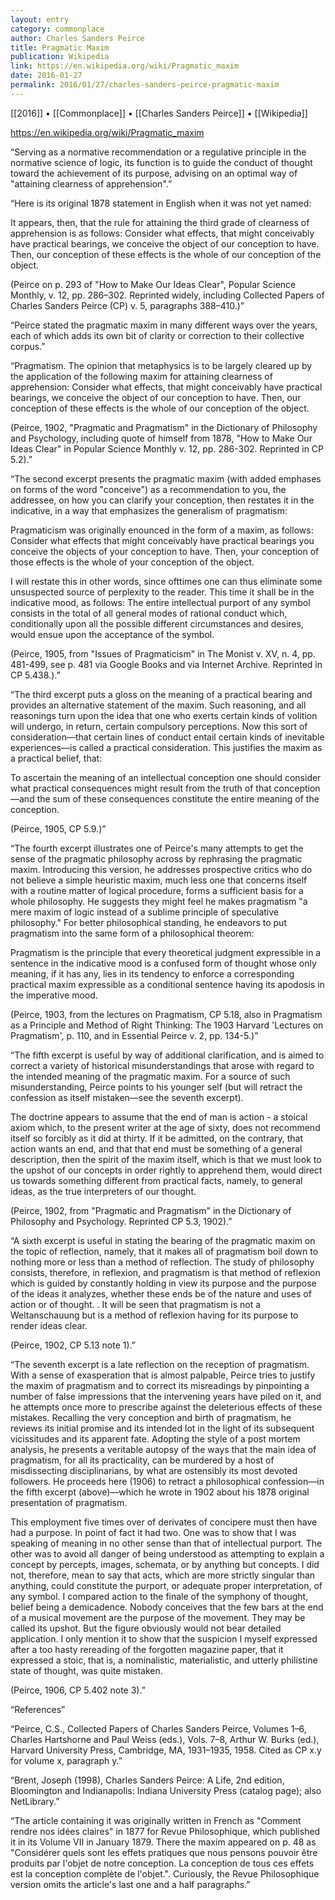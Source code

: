 ```yaml
---
layout: entry
category: commonplace
author: Charles Sanders Peirce
title: Pragmatic Maxim
publication: Wikipedia
link: https://en.wikipedia.org/wiki/Pragmatic_maxim
date: 2016-01-27
permalink: 2016/01/27/charles-sanders-peirce-pragmatic-maxim
---
```


[[2016]] • [[Commonplace]] • [[Charles Sanders Peirce]] • [[Wikipedia]]

https://en.wikipedia.org/wiki/Pragmatic_maxim

“Serving as a normative recommendation or a regulative principle in the normative science of logic, its function is to guide the conduct of thought toward the achievement of its purpose, advising on an optimal way of "attaining clearness of apprehension".”

“Here is its original 1878 statement in English when it was not yet named:

It appears, then, that the rule for attaining the third grade of clearness of apprehension is as follows: Consider what effects, that might conceivably have practical bearings, we conceive the object of our conception to have. Then, our conception of these effects is the whole of our conception of the object.

(Peirce on p. 293 of "How to Make Our Ideas Clear", Popular Science Monthly, v. 12, pp. 286–302. Reprinted widely, including Collected Papers of Charles Sanders Peirce (CP) v. 5, paragraphs 388–410.)”

“Peirce stated the pragmatic maxim in many different ways over the years, each of which adds its own bit of clarity or correction to their collective corpus.”

“Pragmatism. The opinion that metaphysics is to be largely cleared up by the application of the following maxim for attaining clearness of apprehension: Consider what effects, that might conceivably have practical bearings, we conceive the object of our conception to have. Then, our conception of these effects is the whole of our conception of the object.

(Peirce, 1902, "Pragmatic and Pragmatism" in the Dictionary of Philosophy and Psychology, including quote of himself from 1878, "How to Make Our Ideas Clear" in Popular Science Monthly v. 12, pp. 286-302. Reprinted in CP 5.2).”

“The second excerpt presents the pragmatic maxim (with added emphases on forms of the word "conceive") as a recommendation to you, the addressee, on how you can clarify your conception, then restates it in the indicative, in a way that emphasizes the generalism of pragmatism:

Pragmaticism was originally enounced in the form of a maxim, as follows: Consider what effects that might conceivably have practical bearings you conceive the objects of your conception to have. Then, your conception of those effects is the whole of your conception of the object.

I will restate this in other words, since ofttimes one can thus eliminate some unsuspected source of perplexity to the reader. This time it shall be in the indicative mood, as follows: The entire intellectual purport of any symbol consists in the total of all general modes of rational conduct which, conditionally upon all the possible different circumstances and desires, would ensue upon the acceptance of the symbol.

(Peirce, 1905, from "Issues of Pragmaticism" in The Monist v. XV, n. 4, pp. 481-499, see p. 481 via Google Books and via Internet Archive. Reprinted in CP 5.438.).”

“The third excerpt puts a gloss on the meaning of a practical bearing and provides an alternative statement of the maxim. Such reasoning, and all reasonings turn upon the idea that one who exerts certain kinds of volition will undergo, in return, certain compulsory perceptions. Now this sort of consideration—that certain lines of conduct entail certain kinds of inevitable experiences—is called a practical consideration. This justifies the maxim as a practical belief, that:

To ascertain the meaning of an intellectual conception one should consider what practical consequences might result from the truth of that conception—and the sum of these consequences constitute the entire meaning of the conception.

(Peirce, 1905, CP 5.9.)”

“The fourth excerpt illustrates one of Peirce's many attempts to get the sense of the pragmatic philosophy across by rephrasing the pragmatic maxim. Introducing this version, he addresses prospective critics who do not believe a simple heuristic maxim, much less one that concerns itself with a routine matter of logical procedure, forms a sufficient basis for a whole philosophy. He suggests they might feel he makes pragmatism "a mere maxim of logic instead of a sublime principle of speculative philosophy." For better philosophical standing, he endeavors to put pragmatism into the same form of a philosophical theorem:

Pragmatism is the principle that every theoretical judgment expressible in a sentence in the indicative mood is a confused form of thought whose only meaning, if it has any, lies in its tendency to enforce a corresponding practical maxim expressible as a conditional sentence having its apodosis in the imperative mood.

(Peirce, 1903, from the lectures on Pragmatism, CP 5.18, also in Pragmatism as a Principle and Method of Right Thinking: The 1903 Harvard 'Lectures on Pragmatism', p. 110, and in Essential Peirce v. 2, pp. 134-5.)”

“The fifth excerpt is useful by way of additional clarification, and is aimed to correct a variety of historical misunderstandings that arose with regard to the intended meaning of the pragmatic maxim. For a source of such misunderstanding, Peirce points to his younger self (but will retract the confession as itself mistaken—see the seventh excerpt).

The doctrine appears to assume that the end of man is action - a stoical axiom which, to the present writer at the age of sixty, does not recommend itself so forcibly as it did at thirty. If it be admitted, on the contrary, that action wants an end, and that that end must be something of a general description, then the spirit of the maxim itself, which is that we must look to the upshot of our concepts in order rightly to apprehend them, would direct us towards something different from practical facts, namely, to general ideas, as the true interpreters of our thought.

(Peirce, 1902, from "Pragmatic and Pragmatism" in the Dictionary of Philosophy and Psychology. Reprinted CP 5.3, 1902).”

“A sixth excerpt is useful in stating the bearing of the pragmatic maxim on the topic of reflection, namely, that it makes all of pragmatism boil down to nothing more or less than a method of reflection.
The study of philosophy consists, therefore, in reflexion, and pragmatism is that method of reflexion which is guided by constantly holding in view its purpose and the purpose of the ideas it analyzes, whether these ends be of the nature and uses of action or of thought. . It will be seen that pragmatism is not a Weltanschauung but is a method of reflexion having for its purpose to render ideas clear.

(Peirce, 1902, CP 5.13 note 1).”

“The seventh excerpt is a late reflection on the reception of pragmatism. With a sense of exasperation that is almost palpable, Peirce tries to justify the maxim of pragmatism and to correct its misreadings by pinpointing a number of false impressions that the intervening years have piled on it, and he attempts once more to prescribe against the deleterious effects of these mistakes. Recalling the very conception and birth of pragmatism, he reviews its initial promise and its intended lot in the light of its subsequent vicissitudes and its apparent fate. Adopting the style of a post mortem analysis, he presents a veritable autopsy of the ways that the main idea of pragmatism, for all its practicality, can be murdered by a host of misdissecting disciplinarians, by what are ostensibly its most devoted followers. He proceeds here (1906) to retract a philosophical confession—in the fifth excerpt (above)—which he wrote in 1902 about his 1878 original presentation of pragmatism.

This employment five times over of derivates of concipere must then have had a purpose. In point of fact it had two. One was to show that I was speaking of meaning in no other sense than that of intellectual purport. The other was to avoid all danger of being understood as attempting to explain a concept by percepts, images, schemata, or by anything but concepts. I did not, therefore, mean to say that acts, which are more strictly singular than anything, could constitute the purport, or adequate proper interpretation, of any symbol. I compared action to the finale of the symphony of thought, belief being a demicadence. Nobody conceives that the few bars at the end of a musical movement are the purpose of the movement. They may be called its upshot. But the figure obviously would not bear detailed application. I only mention it to show that the suspicion I myself expressed after a too hasty rereading of the forgotten magazine paper, that it expressed a stoic, that is, a nominalistic, materialistic, and utterly philistine state of thought, was quite mistaken.

(Peirce, 1906, CP 5.402 note 3).”

“References”

“Peirce, C.S., Collected Papers of Charles Sanders Peirce, Volumes 1–6, Charles Hartshorne and Paul Weiss (eds.), Vols. 7–8, Arthur W. Burks (ed.), Harvard University Press, Cambridge, MA, 1931–1935, 1958. Cited as CP x.y for volume x, paragraph y.”

“Brent, Joseph (1998), Charles Sanders Peirce: A Life, 2nd edition, Bloomington and Indianapolis: Indiana University Press (catalog page); also NetLibrary.”

“The article containing it was originally written in French as "Comment rendre nos idées claires" in 1877 for Revue Philosophique, which published it in its Volume VII in January 1879. There the maxim appeared on p. 48 as "Considérer quels sont les effets pratiques que nous pensons pouvoir être produits par l'objet de notre conception. La conception de tous ces effets est la conception complète de l'objet.". Curiously, the Revue Philosophique version omits the article's last one and a half paragraphs.”

